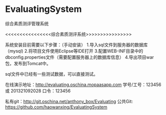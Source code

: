 # EvaluatingSystem
综合素质测评管理系统

<<<<<<<<<<<<<<<<综合素质测评系统>>>>>>>>>>>>>>>>

系统安装目前需要以下步骤：（手动安装）
1.导入sql文件到服务器的数据库（mysql)
2.将项目文件使用Eclipse等IDE打开
3.配置WEB-INF目录中的dbconfig.properties文件（需要配置服务器上的数据库信息）
4.导出项目war包，发布到Tomcat中。

sql文件中已经有一些测试数据，可以直接测试。


在线演示地址：http://evaluating.oschina.mopaasapp.com
学号/工号：123456  或 201321092028
口令：123456

私有git：http://git.oschina.net/anthony_box/Evaluating
公共Git: https://github.com/haowanxing/EvaluatingSystem

